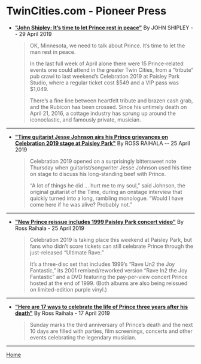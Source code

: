 
# TwinCities.com - Pioneer Press

 - [**"John Shipley: It’s time to let Prince rest in peace"**](https://www.twincities.com/2019/04/29/john-shipley-its-time-to-let-prince-rest-in-peace/) By JOHN SHIPLEY -- 29 April 2019
 
    > OK, Minnesota, we need to talk about Prince. It’s time to let the man rest in peace.
    > 
    > In the last full week of April alone there were 15 Prince-related events one could attend in the greater Twin Cities, from a “tribute” pub crawl to last weekend’s Celebration 2019 at Paisley Park Studio, where a regular ticket cost $549 and a VIP pass was $1,049.
    > 
    > There’s a fine line between heartfelt tribute and brazen cash grab, and the Rubicon has been crossed. Since his untimely death on April 21, 2016, a cottage industry has sprung up around the iconoclastic, and famously private, musician.
    
-----

 - [**"Time guitarist Jesse Johnson airs his Prince grievances on Celebration 2019 stage at Paisley Park"**](https://www.twincities.com/2019/04/25/time-guitarist-jesse-johnson-airs-his-prince-grievances-on-celebration-2019-stage-at-paisley-park/) By ROSS RAIHALA -- 25 April 2019
 
    > Celebration 2019 opened on a surprisingly bittersweet note Thursday when guitarist/songwriter Jesse Johnson used his time on stage to discuss his long-standing beef with Prince.
    > 
    > “A lot of things he did … hurt me to my soul,” said Johnson, the original guitarist of the Time, during an onstage interview that quickly turned into a long, rambling monologue. “Would I have come here if he was alive? Probably not.”
    
-----

 - [**"New Prince reissue includes 1999 Paisley Park concert video"**](https://www.twincities.com/2019/04/25/new-prince-reissue-includes-1999-paisley-park-concert-video/) By Ross Raihala - 25 April 2019
 
    > Celebration 2019 is taking place this weekend at Paisley Park, but fans who didn’t score tickets can still celebrate Prince through the just-released “Ultimate Rave.”
    > 
    > It’s a three-disc set that includes 1999’s “Rave Un2 the Joy Fantastic,” its 2001 remixed/reworked version “Rave In2 the Joy Fantastic” and a DVD featuring the pay-per-view concert Prince hosted at the end of 1999. (Both albums are also being reissued on limited-edition purple vinyl.)
    
-----

 - [**"Here are 17 ways to celebrate the life of Prince three years after his death"**](https://www.twincities.com/2019/04/17/here-are-17-ways-to-celebrate-the-life-of-prince-three-years-after-his-death/) By Ross Raihala - 17 April 2019
 
    > Sunday marks the third anniversary of Prince’s death and the next 10 days are filled with parties, film screenings, concerts and other events celebrating the legendary musician.

-----

[Home](../)
